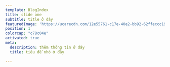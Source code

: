 ```yaml
---
template: BlogIndex
title: slide one
subtitle: title ở đây
featuredImage: 'https://ucarecdn.com/12e55761-c17e-40e2-bb92-62ffeccc19c4/'
position: 1
colorcap: "c78c04e"
activated: true
meta:
  description: thêm thông tin ở đây
  title: tiêu đề nhỏ ở đây

---
```



